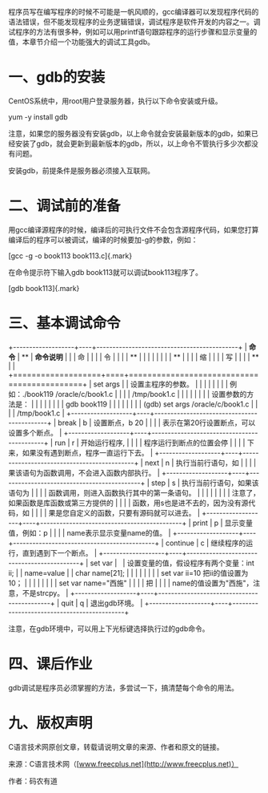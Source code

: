 程序员写在编写程序的时候不可能是一帆风顺的，gcc编译器可以发现程序代码的语法错误，但不能发现程序的业务逻辑错误，调试程序是软件开发的内容之一。调试程序的方法有很多种，例如可以用printf语句跟踪程序的运行步骤和显示变量的值，本章节介绍一个功能强大的调试工具gdb。

# 一、gdb的安装

CentOS系统中，用root用户登录服务器，执行以下命令安装或升级。

yum -y install gdb

注意，如果您的服务器没有安装gdb，以上命令就会安装最新版本的gdb，如果已经安装了gdb，就会更新到最新版本的gdb，所以，以上命令不管执行多少次都没有问题。

安装gdb，前提条件是服务器必须接入互联网。

# 二、调试前的准备

用gcc编译源程序的时候，编译后的可执行文件不会包含源程序代码，如果您打算编译后的程序可以被调试，编译的时候要加-g的参数，例如：

[gcc -g -o book113 book113.c]{.mark}

在命令提示符下输入gdb book113就可以调试book113程序了。

[gdb book113]{.mark}

# 三、基本调试命令

+-------------------+----+--------------------------------------------+
| **命令**          | ** | **命令说明**                               |
|                   | 命 |                                            |
|                   | 令 |                                            |
|                   | ** |                                            |
|                   |    |                                            |
|                   | ** |                                            |
|                   | 缩 |                                            |
|                   | 写 |                                            |
|                   | ** |                                            |
+===================+====+============================================+
| set args          |    | 设置主程序的参数。                         |
|                   |    |                                            |
|                   |    | 例如：./book119 /oracle/c/book1.c          |
|                   |    | /tmp/book1.c                               |
|                   |    |                                            |
|                   |    | 设置参数的方法是：                         |
|                   |    |                                            |
|                   |    | gdb book119                                |
|                   |    |                                            |
|                   |    | (gdb) set args /oracle/c/book1.c           |
|                   |    | /tmp/book1.c                               |
+-------------------+----+--------------------------------------------+
| break             | b  | 设置断点，b 20                             |
|                   |    | 表示在第20行设置断点，可以设置多个断点。   |
+-------------------+----+--------------------------------------------+
| run               | r  | 开始运行程序,                              |
|                   |    | 程序运行到断点的位置会停                   |
|                   |    | 下来，如果没有遇到断点，程序一直运行下去。 |
+-------------------+----+--------------------------------------------+
| next              | n  | 执行当前行语句，如                         |
|                   |    | 果该语句为函数调用，不会进入函数内部执行。 |
+-------------------+----+--------------------------------------------+
| step              | s  | 执行当前行语句，如果该语句为               |
|                   |    | 函数调用，则进入函数执行其中的第一条语句。 |
|                   |    |                                            |
|                   |    | 注意了，如果函数是库函数或第三方提供的     |
|                   |    | 函数，用s也是进不去的，因为没有源代码，如  |
|                   |    | 果是您自定义的函数，只要有源码就可以进去。 |
+-------------------+----+--------------------------------------------+
| print             | p  | 显示变量值，例如：p                        |
|                   |    | name表示显示变量name的值。                 |
+-------------------+----+--------------------------------------------+
| continue          | c  | 继续程序的运行，直到遇到下一个断点。       |
+-------------------+----+--------------------------------------------+
| set var           |    | 设置变量的值，假设程序有两个变量：int ii;  |
| name=value        |    | char name\[21\];                           |
|                   |    |                                            |
|                   |    | set var ii=10 把ii的值设置为10；           |
|                   |    |                                            |
|                   |    | set var name=\"西施\"                      |
|                   |    | 把                                         |
|                   |    | name的值设置为\"西施\"，注意，不是strcpy。 |
+-------------------+----+--------------------------------------------+
| quit              | q  | 退出gdb环境。                              |
+-------------------+----+--------------------------------------------+

注意，在gdb环境中，可以用上下光标键选择执行过的gdb命令。

# 四、课后作业

gdb调试是程序员必须掌握的方法，多尝试一下，搞清楚每个命令的用法。

# 九、版权声明

C语言技术网原创文章，转载请说明文章的来源、作者和原文的链接。

来源：C语言技术网（[www.freecplus.net](http://www.freecplus.net)）

作者：码农有道

